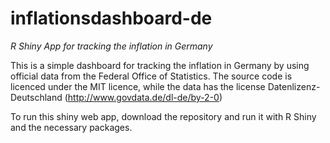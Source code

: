 # inflationsdashboard-de
*R Shiny App for tracking the inflation in Germany*

This is a simple dashboard for tracking the inflation in Germany by using official data from the Federal Office of Statistics. The source code is licenced under the MIT licence, while the data has the license Datenlizenz-Deutschland (http://www.govdata.de/dl-de/by-2-0)

To run this shiny web app, download the repository and run it with R Shiny and the necessary packages.
